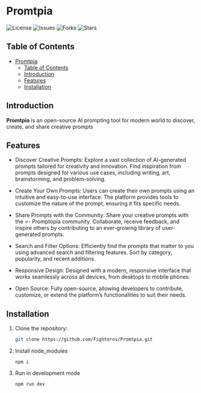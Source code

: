 # Promtpia

![License](https://img.shields.io/github/license/Fighteros/Promtpia)
![Issues](https://img.shields.io/github/issues/Fighteros/Promtpia)
![Forks](https://img.shields.io/github/forks/Fighteros/Promtpia)
![Stars](https://img.shields.io/github/stars/Fighteros/Promtpia)

## Table of Contents

- [Promtpia](#promtpia)
  - [Table of Contents](#table-of-contents)
  - [Introduction](#introduction)
  - [Features](#features)
  - [Installation](#installation)

## Introduction

**Promtpia** is an open-source AI prompting tool for modern world to discover, create, and share creative prompts

## Features

- Discover Creative Prompts: Explore a vast collection of AI-generated prompts tailored for creativity and innovation. Find inspiration from prompts designed for various use cases, including writing, art, brainstorming, and problem-solving.

- Create Your Own Prompts: Users can create their own prompts using an intuitive and easy-to-use interface. The platform provides tools to customize the nature of the prompt, ensuring it fits specific needs.

- Share Prompts with the Community: Share your creative prompts with the =- Promptopia community. Collaborate, receive feedback, and inspire others by contributing to an ever-growing library of user-generated prompts.

- Search and Filter Options: Efficiently find the prompts that matter to you using advanced search and filtering features. Sort by category, popularity, and recent additions.

- Responsive Design: Designed with a modern, responsive interface that works seamlessly across all devices, from desktops to mobile phones.

- Open Source: Fully open-source, allowing developers to contribute, customize, or extend the platform’s functionalities to suit their needs.

## Installation

1. Clone the repository:
   ```bash
   git clone https://github.com/Fighteros/Promtpia.git
   ```
2. Install node_modules
   ```
   npm i
   ```
3. Run in development mode
   ```
   npm run dev
   ```
